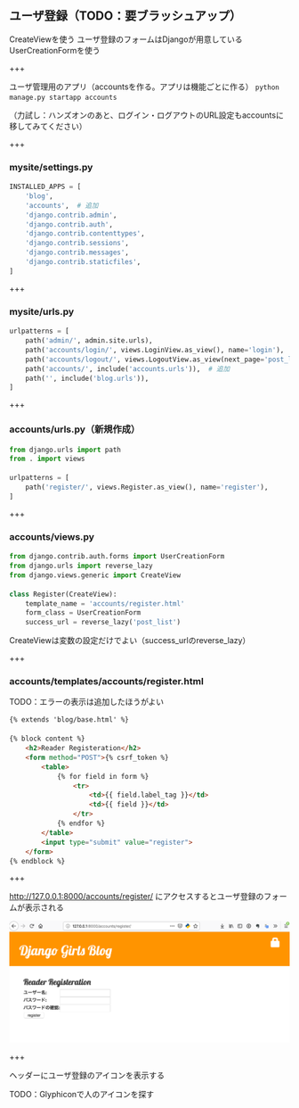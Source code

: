 ## ユーザ登録（TODO：要ブラッシュアップ）

CreateViewを使う
ユーザ登録のフォームはDjangoが用意しているUserCreationFormを使う

+++

ユーザ管理用のアプリ（accountsを作る。アプリは機能ごとに作る）
`python manage.py startapp accounts`

（力試し：ハンズオンのあと、ログイン・ログアウトのURL設定もaccountsに移してみてください）

+++

### mysite/settings.py

```python
INSTALLED_APPS = [
    'blog',
    'accounts',  # 追加
    'django.contrib.admin',
    'django.contrib.auth',
    'django.contrib.contenttypes',
    'django.contrib.sessions',
    'django.contrib.messages',
    'django.contrib.staticfiles',
]
```

+++

### mysite/urls.py

```python
urlpatterns = [
    path('admin/', admin.site.urls),
    path('accounts/login/', views.LoginView.as_view(), name='login'),
    path('accounts/logout/', views.LogoutView.as_view(next_page='post_list'), name='logout'),
    path('accounts/', include('accounts.urls')),  # 追加
    path('', include('blog.urls')),
]
```

+++

### accounts/urls.py（新規作成）

```python
from django.urls import path
from . import views

urlpatterns = [
    path('register/', views.Register.as_view(), name='register'),
]
```

+++

### accounts/views.py

```python
from django.contrib.auth.forms import UserCreationForm
from django.urls import reverse_lazy
from django.views.generic import CreateView

class Register(CreateView):
    template_name = 'accounts/register.html'
    form_class = UserCreationForm
    success_url = reverse_lazy('post_list')
```

CreateViewは変数の設定だけでよい（success_urlのreverse_lazy）

+++

### accounts/templates/accounts/register.html

TODO：エラーの表示は追加したほうがよい

```html
{% extends 'blog/base.html' %}

{% block content %}
    <h2>Reader Registeration</h2>
    <form method="POST">{% csrf_token %}
        <table>
            {% for field in form %}
                <tr>
                    <td>{{ field.label_tag }}</td>
                    <td>{{ field }}</td>
                </tr>
            {% endfor %}
        </table>
        <input type="submit" value="register">
    </form>
{% endblock %}
```

+++

http://127.0.0.1:8000/accounts/register/ にアクセスするとユーザ登録のフォームが表示される

![](django_girls_Jun_user_register_handson/assets/part4/1_user_registeration_form.png)

+++

ヘッダーにユーザ登録のアイコンを表示する

TODO：Glyphiconで人のアイコンを探す
